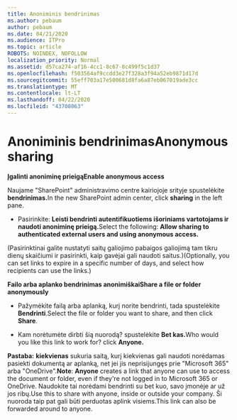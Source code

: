 ```yaml
---
title: Anoniminis bendrinimas
ms.author: pebaum
author: pebaum
ms.date: 04/21/2020
ms.audience: ITPro
ms.topic: article
ROBOTS: NOINDEX, NOFOLLOW
localization_priority: Normal
ms.assetid: d57ca274-af16-4cc1-8c67-8c499f5c1d37
ms.openlocfilehash: f503564af9ccdd3e27f328a3f94a52eb9871d17d
ms.sourcegitcommit: 55eff703a17e500681d8fa6a87eb067019ade3cc
ms.translationtype: MT
ms.contentlocale: lt-LT
ms.lasthandoff: 04/22/2020
ms.locfileid: "43708063"
---
```

# <a name="anonymous-sharing"></a><span data-ttu-id="2d50a-102">Anoniminis bendrinimas</span><span class="sxs-lookup"><span data-stu-id="2d50a-102">Anonymous sharing</span></span>

 <span data-ttu-id="2d50a-103">**Įgalinti anoniminę prieigą**</span><span class="sxs-lookup"><span data-stu-id="2d50a-103">**Enable anonymous access**</span></span>
  
<span data-ttu-id="2d50a-104">Naujame "SharePoint" administravimo centre kairiojoje srityje spustelėkite **bendrinimas.**</span><span class="sxs-lookup"><span data-stu-id="2d50a-104">In the new SharePoint admin center, click **sharing** in the left pane.</span></span> 
  
- <span data-ttu-id="2d50a-105">Pasirinkite: **Leisti bendrinti autentifikuotiems išoriniams vartotojams ir naudoti anoniminę prieigą.**</span><span class="sxs-lookup"><span data-stu-id="2d50a-105">Select the following: **Allow sharing to authenticated external users and using anonymous access.**</span></span>
  
<span data-ttu-id="2d50a-106">(Pasirinktinai galite nustatyti saitų galiojimo pabaigos galiojimą tam tikru dienų skaičiumi ir pasirinkti, kaip gavėjai gali naudoti saitus.)</span><span class="sxs-lookup"><span data-stu-id="2d50a-106">(Optionally, you can set links to expire in a specific number of days, and select how recipients can use the links.)</span></span>
    
 <span data-ttu-id="2d50a-107">**Failo arba aplanko bendrinimas anonimiškai**</span><span class="sxs-lookup"><span data-stu-id="2d50a-107">**Share a file or folder anonymously**</span></span>
  
- <span data-ttu-id="2d50a-108">Pažymėkite failą arba aplanką, kurį norite bendrinti, tada spustelėkite **Bendrinti**.</span><span class="sxs-lookup"><span data-stu-id="2d50a-108">Select the file or folder you want to share, and then click **Share**.</span></span> 
    
- <span data-ttu-id="2d50a-109">Kam norėtumėte dirbti šią nuorodą? spustelėkite **Bet kas.**</span><span class="sxs-lookup"><span data-stu-id="2d50a-109">Who would you like this link to work for? click **Anyone.**</span></span>
  
 <span data-ttu-id="2d50a-110">**Pastaba:** **kiekvienas** sukuria saitą, kurį kiekvienas gali naudoti norėdamas pasiekti dokumentą ar aplanką, net jei jis neprisijungęs prie "Microsoft 365" arba "OneDrive".</span><span class="sxs-lookup"><span data-stu-id="2d50a-110">**Note**: **Anyone** creates a link that anyone can use to access the document or folder, even if they're not logged in to Microsoft 365 or OneDrive.</span></span> <span data-ttu-id="2d50a-111">Naudokite tai norėdami bendrinti su bet kuo, savo įmonėje ar už jos ribų.</span><span class="sxs-lookup"><span data-stu-id="2d50a-111">Use this to share with anyone, inside or outside your company.</span></span> <span data-ttu-id="2d50a-112">Ši nuoroda taip pat gali būti perduotas aplink visiems.</span><span class="sxs-lookup"><span data-stu-id="2d50a-112">This link can also be forwarded around to anyone.</span></span> 
    

